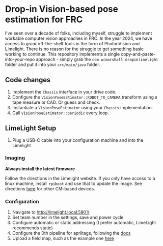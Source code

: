 # Drop-in Vision-based pose estimation for FRC

I've seen over a decade of folks, including myself, struggle to implement workable computer vision approaches in FRC. In the year 2024, we have access to _great_ off-the-shelf tools in the form of PhotonVision and Limelight. There is no reason for the struggle to get something basic working to continue. This repository implements a single copy-and-paste-into-your-repo approach - simply grab the `com.wcmarshall.dropinlimelight` folder and put it into your `src/main/java` folder.

## Code changes

1. Implement the `Chassis` interface in your drive code.
2. Configure the `VisionPoseEstimator::ROBOT_TO_CAMERA` transform using a tape measure or CAD. Or guess and check.
3. Instantiate a `VisionPoseEstimator` using your `Chassis` implementation.
4. Call `VisionPoseEstimator::periodic` every loop.

## LimeLight Setup

1. Plug a USB-C cable into your configuration machine and into the Limelight

### Imaging

**Always install the latest firmware**

Follow the directions in the Limelight website. If you only have access to a linux machine, install `rpiboot` and use that to update the image. See directions [here](https://robo.fish/wiki/index.php?title=Raspberry_Pi#Installing_the_System_Image_on_eMMC) for other CM-based devices.

### Configuration

1. Navigate to http://limelight.local:5801/
2. Set team number in the settings, save and power cycle
3. Configure automatic or static addressing (I prefer automatic, LimeLight recommends static)
4. Configure the 0th pipeline for apriltags, following the [docs](https://docs.limelightvision.io/docs/docs-limelight/pipeline-apriltag/apriltag-3d#full-3d-tracking)
5. Upload a field map, such as the example one [here](https://docs.limelightvision.io/docs/docs-limelight/pipeline-apriltag/apriltag-map-specification)